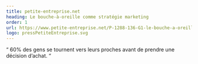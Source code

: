 ```yaml
---
title: petite-entreprise.net
heading: Le bouche-à-oreille comme stratégie marketing
order: 1
url: https://www.petite-entreprise.net/P-1288-136-G1-le-bouche-a-oreille-comme-strategie-marketing.html#:~:text=60%25%20des%20gens%20se%20tournent,d%C3%A9cisions%20d%27achat%20des%20consommateurs
logo: pressPetiteEntreprise.svg
---
```

“&nbsp;60% des gens se tournent vers leurs proches avant de prendre une décision d’achat.&nbsp;“